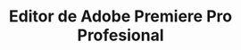 <p align="left"></p><h1 align="center">Editor de Adobe Premiere Pro<br>Profesional</h1><div align="left">
